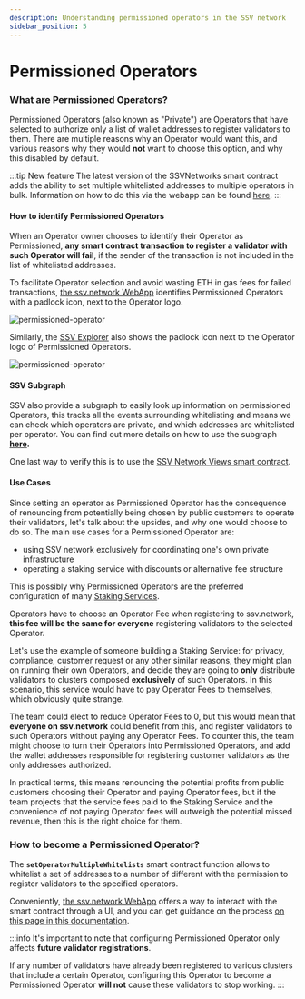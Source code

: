 ```yaml
---
description: Understanding permissioned operators in the SSV network
sidebar_position: 5
---
```


# Permissioned Operators

### What are Permissioned Operators?

Permissioned Operators (also known as "Private") are Operators that have selected to authorize only a list of wallet addresses to register validators to them. There are multiple reasons why an Operator would want this, and various reasons why they would **not** want to choose this option, and why this disabled by default.

:::tip New feature
The latest version of the SSVNetworks smart contract adds the ability to set multiple whitelisted addresses to multiple operators in bulk. Information on how to do this via the webapp can be found [here](/operators/operator-management/configuring-a-permissioned-operator).
:::

#### How to identify Permissioned Operators

When an Operator owner chooses to identify their Operator as Permissioned, **any smart contract transaction to register a validator with such Operator will fail**, if the sender of the transaction is not included in the list of whitelisted addresses.

To facilitate Operator selection and avoid wasting ETH in gas fees for failed transactions, [the ssv.network WebApp](https://app.ssv.network/) identifies Permissioned Operators with a padlock icon, next to the Operator logo.

![permissioned-operator](/img/permissioned-operators-1.png)

Similarly, the [SSV Explorer](https://explorer.ssv.network/operators/1) also shows the padlock icon next to the Operator logo of Permissioned Operators.

![permissioned-operator](/img/permissioned-operators-2.avif)

#### SSV Subgraph&#x20;

SSV also provide a subgraph to easily look up information on permissioned Operators, this tracks all the events surrounding whitelisting and means we can check which operators are private, and which addresses are whitelisted per operator. You can find out more details on how to use the subgraph [**here**](../../developers/tools/ssv-subgraph/)**.**

One last way to verify this is to use the [SSV Network Views smart contract](../../developers/smart-contracts/ssvnetworkviews.md#getoperatorbyid-operatorid).

#### Use Cases

Since setting an operator as Permissioned Operator has the consequence of renouncing from potentially being chosen by public customers to operate their validators, let's talk about the upsides, and why one would choose to do so. The main use cases for a Permissioned Operator are:

* using SSV network exclusively for coordinating one's own private infrastructure
* operating a staking service with discounts or alternative fee structure

This is possibly why Permissioned Operators are the preferred configuration of many [Staking Services](../../developers/integration-guides/staking-services.md).

Operators have to choose an Operator Fee when registering to ssv.network, **this fee will be the same for everyone** registering validators to the selected Operator.

Let's use the example of someone building a Staking Service: for privacy, compliance, customer request or any other similar reasons, they might plan on running their own Operators, and decide they are going to **only** distribute validators to clusters composed **exclusively** of such Operators. In this scenario, this service would have to pay Operator Fees to themselves, which obviously quite strange.

The team could elect to reduce Operator Fees to 0, but this would mean that **everyone on ssv.network** could benefit from this, and register validators to such Operators without paying any Operator Fees. To counter this, the team might choose to turn their Operators into Permissioned Operators, and add the wallet addresses responsible for registering customer validators as the only addresses authorized.

In practical terms, this means renouncing the potential profits from public customers choosing their Operator and paying Operator fees, but if the team projects that the service fees paid to the Staking Service and the convenience of not paying Operator fees will outweigh the potential missed revenue, then this is the right choice for them.

### How to become a Permissioned Operator?

The **`setOperatorMultipleWhitelists`** smart contract function allows to whitelist a set of addresses to a number of different with the permission to register validators to the specified operators.

Conveniently, [the ssv.network WebApp](https://app.ssv.network/) offers a way to interact with the smart contract through a UI, and you can get guidance on the process [on this page in this documentation](/operators/operator-management/configuring-a-permissioned-operator).

:::info
It's important to note that configuring Permissioned Operator only affects **future validator registrations**.

If any number of validators have already been registered to various clusters that include a certain Operator, configuring this Operator to become a Permissioned Operator **will not** cause these validators to stop working.
:::
